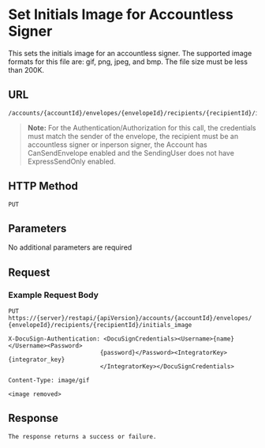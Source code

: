 # Set Initials Image for Accountless Signer

This sets the initials image for an accountless signer. The supported image formats
for this file are: gif, png, jpeg, and bmp. The file size must be less than 200K.

## URL

    /accounts/{accountId}/envelopes/{envelopeId}/recipients/{recipientId}/initials_image

>**Note:** For the Authentication/Authorization for this call, the credentials must
> match the sender of the envelope, the recipient must be an accountless signer or inperson
> signer, the Account has CanSendEnvelope enabled and the SendingUser does not have ExpressSendOnly enabled.

## HTTP Method

    PUT

## Parameters

No additional parameters are required

## Request

### Example Request Body

    PUT https://{server}/restapi/{apiVersion}/accounts/{accountId}/envelopes/
    {envelopeId}/recipients/{recipientId}/initials_image
    
    X-DocuSign-Authentication: <DocuSignCredentials><Username>{name}</Username><Password>
                              {password}</Password><IntegratorKey>{integrator_key}
                              </IntegratorKey></DocuSignCredentials>
    
    Content-Type: image/gif
    
    <image removed>

## Response

    The response returns a success or failure.
